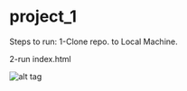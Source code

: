 # project_1

Steps to run:
1-Clone repo. to Local Machine.

2-run index.html


![alt tag](https://github.com/divyanshu-rawat/project_1/blob/master/screenshots/front_end.png)

